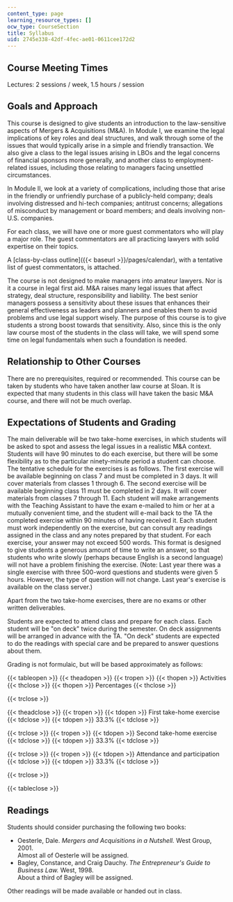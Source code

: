 ```yaml
---
content_type: page
learning_resource_types: []
ocw_type: CourseSection
title: Syllabus
uid: 2745e338-42df-4fec-ae01-0611cee172d2
---
```


Course Meeting Times
--------------------

Lectures: 2 sessions / week, 1.5 hours / session

Goals and Approach
------------------

This course is designed to give students an introduction to the law-sensitive aspects of Mergers & Acquisitions (M&A). In Module I, we examine the legal implications of key roles and deal structures, and walk through some of the issues that would typically arise in a simple and friendly transaction. We also give a class to the legal issues arising in LBOs and the legal concerns of financial sponsors more generally, and another class to employment-related issues, including those relating to managers facing unsettled circumstances.

In Module II, we look at a variety of complications, including those that arise in the friendly or unfriendly purchase of a publicly-held company; deals involving distressed and hi-tech companies; antitrust concerns; allegations of misconduct by management or board members; and deals involving non-U.S. companies.

For each class, we will have one or more guest commentators who will play a major role. The guest commentators are all practicing lawyers with solid expertise on their topics.

A [class-by-class outline]({{< baseurl >}}/pages/calendar), with a tentative list of guest commentators, is attached.

The course is not designed to make managers into amateur lawyers. Nor is it a course in legal first aid. M&A raises many legal issues that affect strategy, deal structure, responsibility and liability. The best senior managers possess a sensitivity about these issues that enhances their general effectiveness as leaders and planners and enables them to avoid problems and use legal support wisely. The purpose of this course is to give students a strong boost towards that sensitivity. Also, since this is the only law course most of the students in the class will take, we will spend some time on legal fundamentals when such a foundation is needed.

Relationship to Other Courses
-----------------------------

There are no prerequisites, required or recommended. This course can be taken by students who have taken another law course at Sloan. It is expected that many students in this class will have taken the basic M&A course, and there will not be much overlap.

Expectations of Students and Grading
------------------------------------

The main deliverable will be two take-home exercises, in which students will be asked to spot and assess the legal issues in a realistic M&A context. Students will have 90 minutes to do each exercise, but there will be some flexibility as to the particular ninety-minute period a student can choose. The tentative schedule for the exercises is as follows. The first exercise will be available beginning on class 7 and must be completed in 3 days. It will cover materials from classes 1 through 6. The second exercise will be available beginning class 11 must be completed in 2 days. It will cover materials from classes 7 through 11. Each student will make arrangements with the Teaching Assistant to have the exam e-mailed to him or her at a mutually convenient time, and the student will e-mail back to the TA the completed exercise within 90 minutes of having received it. Each student must work independently on the exercise, but can consult any readings assigned in the class and any notes prepared by that student. For each exercise, your answer may not exceed 500 words. This format is designed to give students a generous amount of time to write an answer, so that students who write slowly (perhaps because English is a second language) will not have a problem finishing the exercise. (Note: Last year there was a single exercise with three 500-word questions and students were given 5 hours. However, the type of question will not change. Last year's exercise is available on the class server.)

Apart from the two take-home exercises, there are no exams or other written deliverables.

Students are expected to attend class and prepare for each class. Each student will be "on deck" twice during the semester. On deck assignments will be arranged in advance with the TA. "On deck" students are expected to do the readings with special care and be prepared to answer questions about them.

Grading is not formulaic, but will be based approximately as follows:

{{< tableopen >}}
{{< theadopen >}}
{{< tropen >}}
{{< thopen >}}
Activities
{{< thclose >}}
{{< thopen >}}
Percentages
{{< thclose >}}

{{< trclose >}}

{{< theadclose >}}
{{< tropen >}}
{{< tdopen >}}
First take-home exercise
{{< tdclose >}}
{{< tdopen >}}
33.3%
{{< tdclose >}}

{{< trclose >}}
{{< tropen >}}
{{< tdopen >}}
Second take-home exercise
{{< tdclose >}}
{{< tdopen >}}
33.3%
{{< tdclose >}}

{{< trclose >}}
{{< tropen >}}
{{< tdopen >}}
Attendance and participation
{{< tdclose >}}
{{< tdopen >}}
33.3%
{{< tdclose >}}

{{< trclose >}}

{{< tableclose >}}

  

Readings
--------

Students should consider purchasing the following two books:

*   Oesterle, Dale. _Mergers and Acquisitions in a Nutshell._ West Group, 2001.  
    Almost all of Oesterle will be assigned.
*   Bagley, Constance, and Craig Dauchy. _The Entrepreneur's Guide to Business Law._ West, 1998.  
    About a third of Bagley will be assigned.

Other readings will be made available or handed out in class.